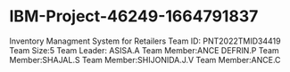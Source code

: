 # IBM-Project-46249-1664791837
Inventory Managment System for Retailers
Team ID: PNT2022TMID34419
Team Size:5
Team Leader: ASISA.A
Team Member:ANCE DEFRIN.P
Team Member:SHAJAL.S
Team Member:SHIJONIDA.J.V
Team Member:ANCE.C
